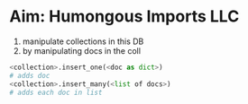 # Aim: Humongous Imports LLC

1. manipulate collections in this DB
2. by manipulating docs in the coll

```python
<collection>.insert_one(<doc as dict>)
# adds doc
<collection>.insert_many(<list of docs>)
# adds each doc in list
```
